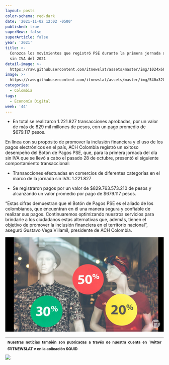 ```yaml
---
layout: posts
color-schema: red-dark
date: '2021-11-02 12:02 -0500'
published: true
superNews: false
superArticle: false
year: '2021'
title: >-
  Conozca los movimientos que registró PSE durante la primera jornada del Día
  sin IVA del 2021
detail-image: >-
  https://raw.githubusercontent.com/itnewslat/assets/master/img/1024x680/descuentos-tiendas-g.jpg
image: >-
  https://raw.githubusercontent.com/itnewslat/assets/master/img/540x320/descuentos-tiendas-p.jpg
categories:
  - Colombia
tags:
  - Economía Digital
week: '44'
---
```

- En total se realizaron 1.221.827 transacciones aprobadas, por un valor de más de 829 mil millones de pesos, con un pago promedio de $679.117 pesos.

 
En línea con su propósito de promover la inclusión financiera y el uso de los pagos electrónicos en el país, ACH Colombia registró un exitoso desempeño del Botón de Pagos PSE, que, para la primera jornada del día sin IVA que se llevó a cabo el pasado 28 de octubre, presentó el siguiente comportamiento transaccional:
 
- Transacciones efectuadas en comercios de diferentes categorías en el marco de la jornada sin IVA: 1.221.827

- Se registraron pagos por un valor de $829.763.573.210 de pesos y alcanzando un valor promedio por pago de $679.117 pesos.

 
“Estas cifras demuestran que el Botón de Pagos PSE es el aliado de los colombianos, que encuentran en él una manera segura y confiable de realizar sus pagos. Continuaremos optimizando nuestros servicios para brindarle a los ciudadanos estas alternativas que, además, tienen el objetivo de promover la inclusión financiera en el territorio nacional”, aseguró Gustavo Vega Villamil, presidente de ACH Colombia. 

![](https://raw.githubusercontent.com/itnewslat/assets/master/img/540x320/descuentos-tiendas-p.jpg)

<table style="height: 42px;" width="569">
<tbody>
<tr>
<td style="text-align: justify;"><sub><strong>Nuestras noticias también son publicadas a través de nuestra cuenta en Twitter <a href="https://twitter.com/itnewslat?lang=es">@ITNEWSLAT</a> y en la aplicación <a href="https://squidapp.co/en/">SQUID</a></strong></sub></td>
</tr>
</tbody>
</table>

<img src="https://tracker.metricool.com/c3po.jpg?hash=56f88a41e39ab42c063cc51676587a04"/>